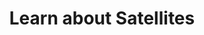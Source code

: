 ---
title: "Learn about Satellites"
draft: false
# page title background image
bg_image: "images/backgrounds/page-title.jpg"
# meta description
description : "This page features all about major satellites!"
---